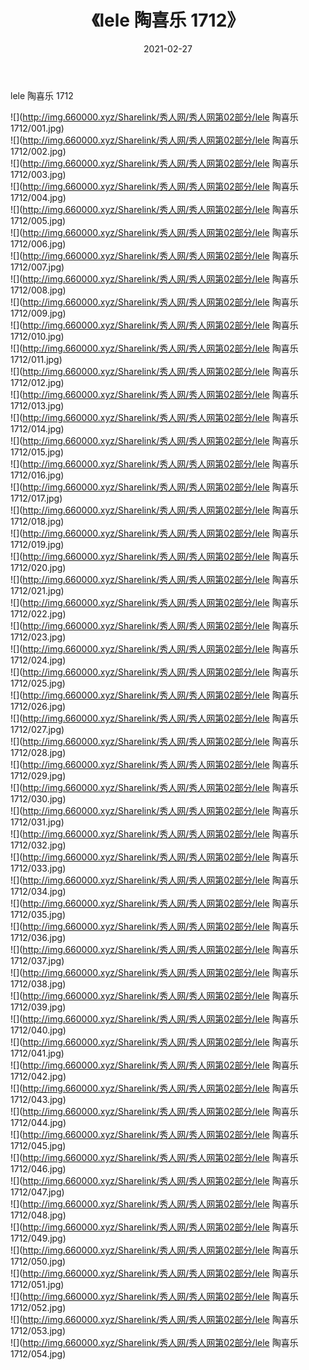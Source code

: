 ﻿---
layout: post
title:  《lele 陶喜乐 1712》
date:   2021-02-27
img: http://img.660000.xyz/Sharelink/秀人网/秀人网第02部分/lele 陶喜乐 1712/000.jpg
categories: [美女, 清纯, 唯美]
---

lele 陶喜乐 1712

  ![](http://img.660000.xyz/Sharelink/秀人网/秀人网第02部分/lele 陶喜乐 1712/001.jpg) <br> ![](http://img.660000.xyz/Sharelink/秀人网/秀人网第02部分/lele 陶喜乐 1712/002.jpg) <br> ![](http://img.660000.xyz/Sharelink/秀人网/秀人网第02部分/lele 陶喜乐 1712/003.jpg) <br> ![](http://img.660000.xyz/Sharelink/秀人网/秀人网第02部分/lele 陶喜乐 1712/004.jpg) <br> ![](http://img.660000.xyz/Sharelink/秀人网/秀人网第02部分/lele 陶喜乐 1712/005.jpg) <br> ![](http://img.660000.xyz/Sharelink/秀人网/秀人网第02部分/lele 陶喜乐 1712/006.jpg) <br> ![](http://img.660000.xyz/Sharelink/秀人网/秀人网第02部分/lele 陶喜乐 1712/007.jpg) <br> ![](http://img.660000.xyz/Sharelink/秀人网/秀人网第02部分/lele 陶喜乐 1712/008.jpg) <br> ![](http://img.660000.xyz/Sharelink/秀人网/秀人网第02部分/lele 陶喜乐 1712/009.jpg) <br> ![](http://img.660000.xyz/Sharelink/秀人网/秀人网第02部分/lele 陶喜乐 1712/010.jpg) <br> ![](http://img.660000.xyz/Sharelink/秀人网/秀人网第02部分/lele 陶喜乐 1712/011.jpg) <br> ![](http://img.660000.xyz/Sharelink/秀人网/秀人网第02部分/lele 陶喜乐 1712/012.jpg) <br> ![](http://img.660000.xyz/Sharelink/秀人网/秀人网第02部分/lele 陶喜乐 1712/013.jpg) <br> ![](http://img.660000.xyz/Sharelink/秀人网/秀人网第02部分/lele 陶喜乐 1712/014.jpg) <br> ![](http://img.660000.xyz/Sharelink/秀人网/秀人网第02部分/lele 陶喜乐 1712/015.jpg) <br> ![](http://img.660000.xyz/Sharelink/秀人网/秀人网第02部分/lele 陶喜乐 1712/016.jpg) <br> ![](http://img.660000.xyz/Sharelink/秀人网/秀人网第02部分/lele 陶喜乐 1712/017.jpg) <br> ![](http://img.660000.xyz/Sharelink/秀人网/秀人网第02部分/lele 陶喜乐 1712/018.jpg) <br> ![](http://img.660000.xyz/Sharelink/秀人网/秀人网第02部分/lele 陶喜乐 1712/019.jpg) <br> ![](http://img.660000.xyz/Sharelink/秀人网/秀人网第02部分/lele 陶喜乐 1712/020.jpg) <br> ![](http://img.660000.xyz/Sharelink/秀人网/秀人网第02部分/lele 陶喜乐 1712/021.jpg) <br> ![](http://img.660000.xyz/Sharelink/秀人网/秀人网第02部分/lele 陶喜乐 1712/022.jpg) <br> ![](http://img.660000.xyz/Sharelink/秀人网/秀人网第02部分/lele 陶喜乐 1712/023.jpg) <br> ![](http://img.660000.xyz/Sharelink/秀人网/秀人网第02部分/lele 陶喜乐 1712/024.jpg) <br> ![](http://img.660000.xyz/Sharelink/秀人网/秀人网第02部分/lele 陶喜乐 1712/025.jpg) <br> ![](http://img.660000.xyz/Sharelink/秀人网/秀人网第02部分/lele 陶喜乐 1712/026.jpg) <br> ![](http://img.660000.xyz/Sharelink/秀人网/秀人网第02部分/lele 陶喜乐 1712/027.jpg) <br> ![](http://img.660000.xyz/Sharelink/秀人网/秀人网第02部分/lele 陶喜乐 1712/028.jpg) <br> ![](http://img.660000.xyz/Sharelink/秀人网/秀人网第02部分/lele 陶喜乐 1712/029.jpg) <br> ![](http://img.660000.xyz/Sharelink/秀人网/秀人网第02部分/lele 陶喜乐 1712/030.jpg) <br> ![](http://img.660000.xyz/Sharelink/秀人网/秀人网第02部分/lele 陶喜乐 1712/031.jpg) <br> ![](http://img.660000.xyz/Sharelink/秀人网/秀人网第02部分/lele 陶喜乐 1712/032.jpg) <br> ![](http://img.660000.xyz/Sharelink/秀人网/秀人网第02部分/lele 陶喜乐 1712/033.jpg) <br> ![](http://img.660000.xyz/Sharelink/秀人网/秀人网第02部分/lele 陶喜乐 1712/034.jpg) <br> ![](http://img.660000.xyz/Sharelink/秀人网/秀人网第02部分/lele 陶喜乐 1712/035.jpg) <br> ![](http://img.660000.xyz/Sharelink/秀人网/秀人网第02部分/lele 陶喜乐 1712/036.jpg) <br> ![](http://img.660000.xyz/Sharelink/秀人网/秀人网第02部分/lele 陶喜乐 1712/037.jpg) <br> ![](http://img.660000.xyz/Sharelink/秀人网/秀人网第02部分/lele 陶喜乐 1712/038.jpg) <br> ![](http://img.660000.xyz/Sharelink/秀人网/秀人网第02部分/lele 陶喜乐 1712/039.jpg) <br> ![](http://img.660000.xyz/Sharelink/秀人网/秀人网第02部分/lele 陶喜乐 1712/040.jpg) <br> ![](http://img.660000.xyz/Sharelink/秀人网/秀人网第02部分/lele 陶喜乐 1712/041.jpg) <br> ![](http://img.660000.xyz/Sharelink/秀人网/秀人网第02部分/lele 陶喜乐 1712/042.jpg) <br> ![](http://img.660000.xyz/Sharelink/秀人网/秀人网第02部分/lele 陶喜乐 1712/043.jpg) <br> ![](http://img.660000.xyz/Sharelink/秀人网/秀人网第02部分/lele 陶喜乐 1712/044.jpg) <br> ![](http://img.660000.xyz/Sharelink/秀人网/秀人网第02部分/lele 陶喜乐 1712/045.jpg) <br> ![](http://img.660000.xyz/Sharelink/秀人网/秀人网第02部分/lele 陶喜乐 1712/046.jpg) <br> ![](http://img.660000.xyz/Sharelink/秀人网/秀人网第02部分/lele 陶喜乐 1712/047.jpg) <br> ![](http://img.660000.xyz/Sharelink/秀人网/秀人网第02部分/lele 陶喜乐 1712/048.jpg) <br> ![](http://img.660000.xyz/Sharelink/秀人网/秀人网第02部分/lele 陶喜乐 1712/049.jpg) <br> ![](http://img.660000.xyz/Sharelink/秀人网/秀人网第02部分/lele 陶喜乐 1712/050.jpg) <br> ![](http://img.660000.xyz/Sharelink/秀人网/秀人网第02部分/lele 陶喜乐 1712/051.jpg) <br> ![](http://img.660000.xyz/Sharelink/秀人网/秀人网第02部分/lele 陶喜乐 1712/052.jpg) <br> ![](http://img.660000.xyz/Sharelink/秀人网/秀人网第02部分/lele 陶喜乐 1712/053.jpg) <br> ![](http://img.660000.xyz/Sharelink/秀人网/秀人网第02部分/lele 陶喜乐 1712/054.jpg) <br>